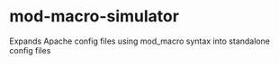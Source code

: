 # mod-macro-simulator
Expands Apache config files using mod_macro syntax into standalone config files
